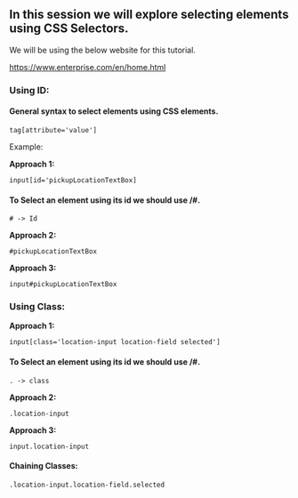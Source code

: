 ## In this session we will explore selecting elements using CSS Selectors.

We will be using the below website for this tutorial.

https://www.enterprise.com/en/home.html

### Using ID:

#### General syntax to select elements using CSS elements.

```
tag[attribute='value']
```
Example:  

**Approach 1:**
```
input[id='pickupLocationTextBox]
```

#### To Select an element using its id we should use /#.
```
# -> Id
```

**Approach 2:**

```
#pickupLocationTextBox
```

**Approach 3:**

```
input#pickupLocationTextBox
```

### Using Class:


**Approach 1:**

```
input[class='location-input location-field selected']
```

#### To Select an element using its id we should use /#.

```
. -> class

```

**Approach 2:**

```
.location-input
```

**Approach 3:**

```
input.location-input
```

#### Chaining Classes:

```
.location-input.location-field.selected
```
